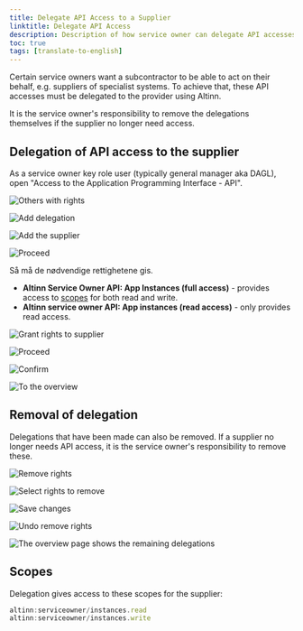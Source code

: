 ```yaml
---
title: Delegate API Access to a Supplier
linktitle: Delegate API Access
description: Description of how service owner can delegate API accesses (scopes) to a subcontractor.
toc: true
tags: [translate-to-english]
---
```


Certain service owners want a subcontractor to be able to act on their behalf, e.g. suppliers of specialist systems.
To achieve that, these API accesses must be delegated to the provider using Altinn.

It is the service owner's responsibility to remove the delegations themselves if the supplier no longer need access.

## Delegation of API access to the supplier

As a service owner key role user (typically general manager aka DAGL), open "Access to the Application Programming Interface - API".

![Others with rights](en_delegate-scopes-01.png "Access to the Application Programming Interface - API")

![Add delegation](en_delegate-scopes-01b.png "Start delegation")

![Add the supplier](en_delegate-scopes-02.png "Add the supplier's organization")

![Proceed](en_delegate-scopes-03.png "Proceed to the next step")

Så må de nødvendige rettighetene gis.

- **Altinn Service Owner API: App Instances (full access)** - provides access to [scopes](#scopes) for both read and write.
- **Altinn service owner API: App instances (read access)** - only provides read access.

![Grant rights to supplier](en_delegate-scopes-04.png "Grant the necessary rights to the supplier")

![Proceed](en_delegate-scopes-05.png "Proceed to the next step")

![Confirm](en_delegate-scopes-06.png "Confirm")

![To the overview](en_delegate-scopes-07.png "Go back to the overview")

## Removal of delegation

Delegations that have been made can also be removed.
If a supplier no longer needs API access, it is the service owner's responsibility to remove these.

![Remove rights](en_revoke-scopes-01.png "Tap \"Edit Access\"")

![Select rights to remove](en_revoke-scopes-02.png "Select rights to remove")

![Save changes](en_revoke-scopes-03.png "Save changes")

![Undo remove rights](en_revoke-scopes-04.png "It is possible to undo the removal of rights")

![The overview page shows the remaining delegations](en_revoke-scopes-05.png "The overview page shows the remaining delegations")

## Scopes

Delegation gives access to these scopes for the supplier:

```js
altinn:serviceowner/instances.read
altinn:serviceowner/instances.write
```

